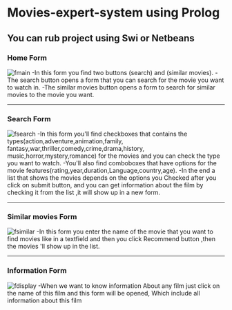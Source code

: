 # Movies-expert-system using Prolog
## You can rub project using Swi or Netbeans

### Home Form

![fmain](https://user-images.githubusercontent.com/46052811/214041234-a2f3e6e7-e57b-4393-b8aa-326243429896.png)
 -In this form you find two buttons (search) and (similar movies). 
 -The search button opens a form that you can search for the movie you want to watch in.
 -The similar movies button opens a form to search for similar movies to the movie you want.

------------------------------------------
### Search Form

![fsearch](https://user-images.githubusercontent.com/46052811/214041313-d3fe4691-d229-46a5-b229-74cd1818ed26.png)
 -In this form you'll find checkboxes that contains the types(action,adventure,animation,family, fantasy,war,thriller,comedy,crime,drama,history, music,horror,mystery,romance) for the movies and you can check the type you want to watch.
 -You'll also find comboboxes that have options for the movie features(rating,year,duration,Language,country,age).
 -In the end a list that shows the movies depends on the options you Checked after you click on submit button, and you can get information about the film by checking it from the list ,it will show up in a new form.

------------------------------------------
### Similar movies Form

![fsimilar](https://user-images.githubusercontent.com/46052811/214041385-b987d345-1373-488e-9dfb-aca25be7c35e.png)
  -In this form you enter the name of the movie that you want to find movies like in a textfield and then you click 
Recommend button ,then the movies 'll show up in the list.

------------------------------------------
### Information Form

![fdisplay](https://user-images.githubusercontent.com/46052811/214041407-85526c12-626d-4e8b-b4d1-03a107f32548.png)
  -When we want to know information About any film just click on the name of this film and this form will be 
opened, Which include all information about this film 

